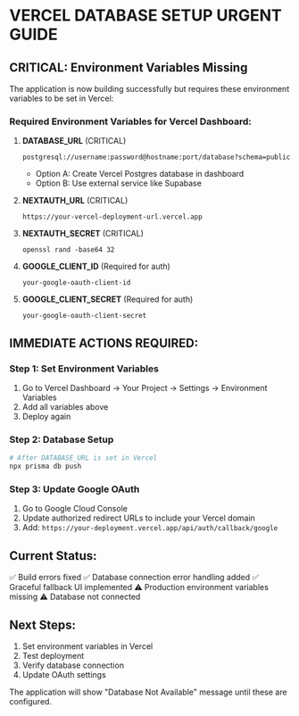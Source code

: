 # VERCEL DATABASE SETUP URGENT GUIDE

## CRITICAL: Environment Variables Missing

The application is now building successfully but requires these environment variables to be set in Vercel:

### Required Environment Variables for Vercel Dashboard:

1. **DATABASE_URL** (CRITICAL)
   ```
   postgresql://username:password@hostname:port/database?schema=public
   ```
   - Option A: Create Vercel Postgres database in dashboard
   - Option B: Use external service like Supabase

2. **NEXTAUTH_URL** (CRITICAL)
   ```
   https://your-vercel-deployment-url.vercel.app
   ```

3. **NEXTAUTH_SECRET** (CRITICAL)
   ```
   openssl rand -base64 32
   ```

4. **GOOGLE_CLIENT_ID** (Required for auth)
   ```
   your-google-oauth-client-id
   ```

5. **GOOGLE_CLIENT_SECRET** (Required for auth)
   ```
   your-google-oauth-client-secret
   ```

## IMMEDIATE ACTIONS REQUIRED:

### Step 1: Set Environment Variables
1. Go to Vercel Dashboard → Your Project → Settings → Environment Variables
2. Add all variables above
3. Deploy again

### Step 2: Database Setup
```bash
# After DATABASE_URL is set in Vercel
npx prisma db push
```

### Step 3: Update Google OAuth
1. Go to Google Cloud Console
2. Update authorized redirect URLs to include your Vercel domain
3. Add: `https://your-deployment.vercel.app/api/auth/callback/google`

## Current Status:
✅ Build errors fixed
✅ Database connection error handling added
✅ Graceful fallback UI implemented
⚠️ Production environment variables missing
⚠️ Database not connected

## Next Steps:
1. Set environment variables in Vercel
2. Test deployment
3. Verify database connection
4. Update OAuth settings

The application will show "Database Not Available" message until these are configured.
